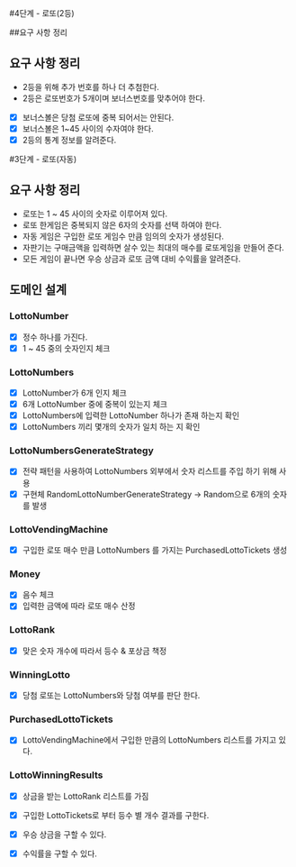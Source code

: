 #4단계 - 로또(2등)

##요구 사항 정리

## 요구 사항 정리

- 2등을 위해 추가 번호를 하나 더 추첨한다.
- 2등은 로또번호가 5개이며 보너스번호를 맞추어야 한다.
- [x] 보너스볼은 당첨 로또에 중복 되어서는 안된다.
- [x] 보너스볼은 1~45 사이의 수자여야 한다.
- [x] 2등의 통계 정보를 알려준다.

#3단계 - 로또(자동)

## 요구 사항 정리
- 로또는 1 ~ 45 사이의 숫자로 이루어져 있다.
- 로또 한게임은 중복되지 않은 6자의 숫자를 선택 하여야 한다.
- 자동 게임은 구입한 로또 게임수 만큼 임의의 숫자가 생성된다.
- 자판기는 구매금액을 입력하면 살수 있는 최대의 매수를 로또게임을 만들어 준다.
- 모든 게임이 끝나면 우승 상금과 로또 금액 대비 수익률을 알려준다.

## 도메인 설계
### LottoNumber
- [x] 정수 하나를 가진다.
- [x] 1 ~ 45 중의 숫자인지 체크

### LottoNumbers
- [x] LottoNumber가 6개 인지 체크
- [x] 6개 LottoNumber 중에 중복이 있는지 체크
- [x] LottoNumbers에 입력한 LottoNumber 하나가 존재 하는지 확인
- [x] LottoNumbers 끼리 몇개의 숫자가 일치 하는 지 확인

### LottoNumbersGenerateStrategy
- [x] 전략 패턴을 사용하여 LottoNumbers 외부에서 숫자 리스트를 주입 하기 위해 사용
- [x] 구현체 RandomLottoNumberGenerateStrategy -> Random으로 6개의 숫자를 발생

### LottoVendingMachine
- [x] 구입한 로또 매수 만큼 LottoNumbers 를 가지는 PurchasedLottoTickets 생성

### Money
- [x] 음수 체크
- [x] 입력한 금액에 따라 로또 매수 산정

### LottoRank
- [x] 맞은 숫자 개수에 따라서 등수 & 포상금 책정

### WinningLotto
- [x] 당첨 로또는 LottoNumbers와 당첨 여부를 판단 한다.

### PurchasedLottoTickets
- [x] LottoVendingMachine에서 구입한 만큼의 LottoNumbers 리스트를 가지고 있다.

### LottoWinningResults
- [x] 상금을 받는 LottoRank 리스트를 가짐
- [x] 구입한 LottoTickets로 부터 등수 별 개수 결과를 구한다.
- [x] 우승 상금을 구할 수 있다.
- [x] 수익률을 구할 수 있다.



